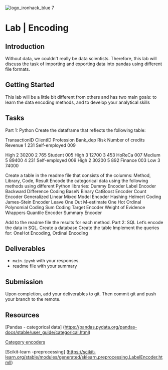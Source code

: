 ![logo_ironhack_blue 7](https://user-images.githubusercontent.com/23629340/40541063-a07a0a8a-601a-11e8-91b5-2f13e4e6b441.png)

# Lab | Encoding


## Introduction

Without data, we couldn't really be data scientists. Therefore, this lab will discuss the task of importing and exporting data into pandas using different file formats.

## Getting Started

This lab will be a little bit different from others and has two main goals:
to learn the data encoding methods, and
to develop your analytical skills 
## Tasks
Part 1: Python
Create the dataframe that reflects the following table:

TransactionID
ClientID
Profession
Bank_dep
Risk
Number of credits
Revenue
1
231
Self-employed
009


High
2
30200
2
765
Student
005
High
3
12700
3
453
HoReCa
007
Medium
5
89400
4
231
Self-employed
009
High
2
30200
5
892
Finance
003
Low
3
74000

Create a table in the readme file that consists of the columns: Method, Library, Code, Result
Encode the categorical data using the following methods using different Python libraries:
Dummy Encoder
Label Encoder
Backward Difference Coding
BaseN
Binary
CatBoost Encoder
Count Encoder
Generalized Linear Mixed Model Encoder
Hashing
Helmert Coding
James-Stein Encoder
Leave One Out
M-estimate
One Hot
Ordinal
Polynomial Coding
Sum Coding
Target Encoder
Weight of Evidence
Wrappers
Quantile Encoder
Summary Encoder


Add to the readme file the results for each method.
Part 2: SQL
Let’s encode the data in SQL.
Create a database
Create the table
Implement the queries for:
OneHot Encoding, 
Ordinal Encoding


## Deliverables

- `main.ipynb` with your responses.
- readme file with your summary

## Submission

Upon completion, add your deliverables to git. Then commit git and push your branch to the remote.

## Resources

[Pandas - categorical data] (https://pandas.pydata.org/pandas-docs/stable/user_guide/categorical.html)

[Category encoders ](https://contrib.scikit-learn.org/category_encoders/)

[Scikit-learn -preprocessing] (https://scikit-learn.org/stable/modules/generated/sklearn.preprocessing.LabelEncoder.htmll)
